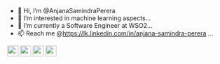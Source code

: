 - 👋 Hi, I’m @AnjanaSamindraPerera
- 👀 I’m interested in machine learning aspects...
- 🌱 I’m currently a Software Engineer at WSO2...
- 📫 Reach me @https://lk.linkedin.com/in/anjana-samindra-perera ...

<p><a href="https://twitter.com/anjanasamindra"><img src="https://img.shields.io/badge/twitter-%231DA1F2.svg?&style=for-the-badge&logo=twitter&logoColor=white" height=25></a> <a href="https://lk.linkedin.com/in/anjana-samindra-perera"><img src="https://img.shields.io/badge/linkedin-%230077B5.svg?&style=for-the-badge&logo=linkedin&logoColor=white" height=25></a> <a href="https://www.instagram.com/anjana_samindra"><img src="https://img.shields.io/badge/instagram-%23E4405F.svg?&style=for-the-badge&logo=instagram&logoColor=white" height=25></a> <a href="https://anjanasamindraperera.medium.com/"><img src="https://img.shields.io/badge/medium-%2312100E.svg?&style=for-the-badge&logo=medium&logoColor=white" height=25></a> </p>

<!---
AnjanaSamindraPerera/AnjanaSamindraPerera is a ✨ special ✨ repository because its `README.md` (this file) appears on your GitHub profile.
You can click the Preview link to take a look at your changes.
--->
